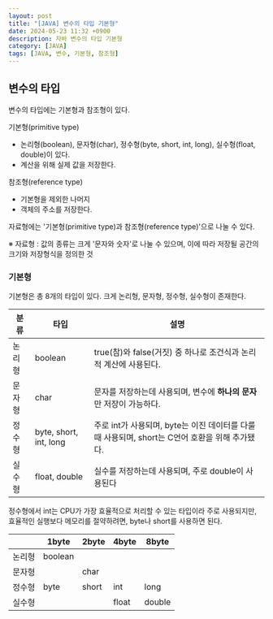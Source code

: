 ```yaml
---
layout: post
title: "[JAVA] 변수의 타입 기본형"
date: 2024-05-23 11:32 +0900
description: 자바 변수의 타입 기본형
category: [JAVA]
tags: [JAVA, 변수, 기본형, 참조형]
---
```


## 변수의 타입

변수의 타입에는 기본형과 참조형이 있다.

기본형(primitive type)

- 논리형(boolean), 문자형(char), 정수형(byte, short, int, long), 실수형(float, double)이 있다.
- 계산을 위해 실제 값을 저장한다.

참조형(reference type)

- 기본형을 제외한 나머지
- 객체의 주소를 저장한다.

자료형에는 '기본형(primitive type)과 참조형(reference type)'으로 나눌 수 있다.

※ 자료형 : 값의 종류는 크게 '문자와 숫자'로 나눌 수 있으며, 이에 따라 저장될 공간의 크기와 저장형식을 정의한 것

### 기본형

기본형은 총 8개의 타입이 있다. 크게 논리형, 문자형, 정수형, 실수형이 존재한다.

| 분류   | 타입                   | 설명                                                                                            |
| ------ | ---------------------- | ----------------------------------------------------------------------------------------------- |
| 논리형 | boolean                | true(참)와 false(거짓) 중 하나로 조건식과 논리적 계산에 사용된다.                               |
| 문자형 | char                   | 문자를 저장하는데 사용되며, 변수에 **하나의 문자**만 저장이 가능하다.                           |
| 정수형 | byte, short, int, long | 주로 int가 사용되며, byte는 이진 데이터를 다룰 때 사용되며, short는 C언어 호환을 위해 추가됐다. |
| 실수형 | float, double          | 실수를 저장하는데 사용되며, 주로 double이 사용된다                                              |

정수형에서 int는 CPU가 가장 효율적으로 처리할 수 있는 타입이라 주로 사용되지만, 효율적인 실행보다 메모리를 절약하려면, byte나 short를 사용하면 된다.

|        | 1byte   | 2byte | 4byte | 8byte  |
| ------ | ------- | ----- | ----- | ------ |
| 논리형 | boolean |       |       |        |
| 문자형 |         | char  |       |        |
| 정수형 | byte    | short | int   | long   |
| 실수형 |         |       | float | double |
